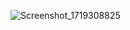 ![Screenshot_1719308825](https://github.com/l0lll000l/samples/assets/114205296/64939321-81f7-4f92-b754-da68aa02fb40)

